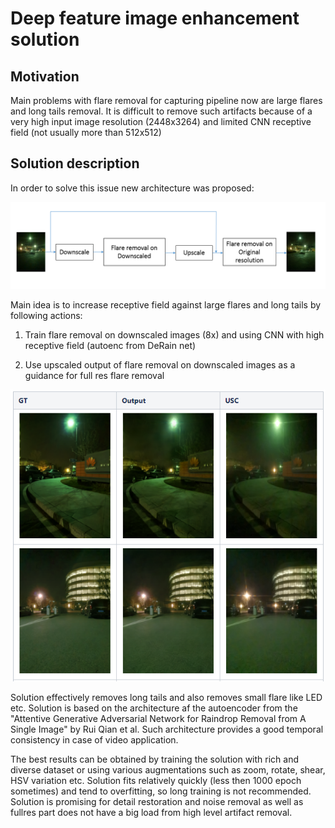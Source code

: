 # **Deep feature image enhancement solution**

## Motivation
Main problems with flare removal for capturing pipeline now are large flares and long tails removal. It is difficult to remove such artifacts because of a very high input image resolution (2448x3264) and limited CNN receptive field (not usually more than 512x512)


## Solution description
In order to solve this issue new architecture was proposed: 

![alt text](images/img1.png)

Main idea is to increase receptive field against large flares and long tails by following actions:

1. Train flare removal on downscaled images (8x) and using CNN with high receptive field (autoenc from DeRain net)

2. Use upscaled output of flare removal on downscaled images as a guidance for full res flare removal


![alt text](images/img2.png)


Solution effectively removes long tails and also removes small flare like LED etc. Solution is based on the architecture af the autoencoder from the "Attentive Generative Adversarial Network for Raindrop Removal from A Single Image" by Rui Qian et al. Such architecture provides a good temporal consistency in case of video application. 

The best results can be obtained by training the solution with rich and diverse dataset or using various augmentations such as zoom, rotate, shear, HSV variation etc. Solution fits relatively quickly (less then 1000 epoch sometimes) and tend to overfitting, so long training is not recommended. Solution is promising for detail restoration and noise removal as well as fullres part does not have a big load from high level artifact removal. 